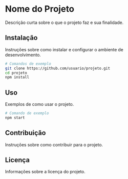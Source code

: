# Nome do Projeto

Descrição curta sobre o que o projeto faz e sua finalidade.

## Instalação

Instruções sobre como instalar e configurar o ambiente de desenvolvimento.

```bash
# Comandos de exemplo
git clone https://github.com/usuario/projeto.git
cd projeto
npm install
```

## Uso

Exemplos de como usar o projeto.

```bash
# Comando de exemplo
npm start
```

## Contribuição

Instruções sobre como contribuir para o projeto.

## Licença

Informações sobre a licença do projeto.
